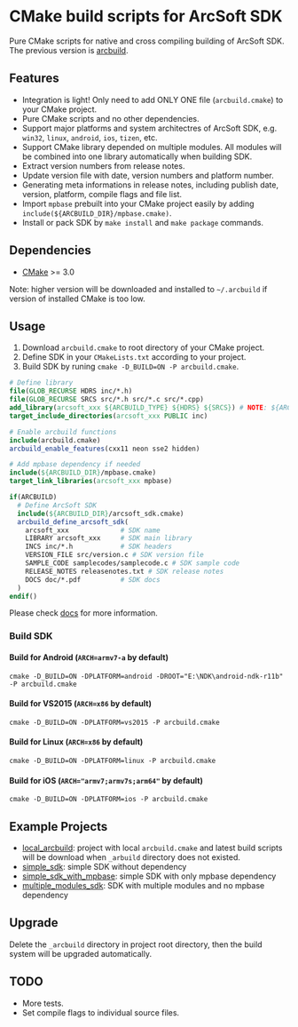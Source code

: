 # CMake build scripts for ArcSoft SDK

Pure CMake scripts for native and cross compiling building of ArcSoft SDK.
The previous version is [arcbuild](http://172.17.10.213/lny1856/arcbuild).


## Features

- Integration is light! Only need to add ONLY ONE file (`arcbuild.cmake`) to your CMake project.
- Pure CMake scripts and no other dependencies.
- Support major platforms and system architectres of ArcSoft SDK, e.g. `win32`, `linux`, `android`, `ios`, `tizen`, etc.
- Support CMake library depended on multiple modules. All modules will be combined into one library automatically when building SDK.
- Extract version numbers from release notes.
- Update version file with date, version numbers and platform number.
- Generating meta informations in release notes, including publish date, version, platform, compile flags and file list.
- Import `mpbase` prebuilt into your CMake project easily by adding `include(${ARCBUILD_DIR}/mpbase.cmake)`.
- Install or pack SDK by `make install` and `make package` commands.


## Dependencies

- [CMake](http://cmake.org/) >= 3.0

Note: higher version will be downloaded and installed to `~/.arcbuild` if version of  installed CMake is too low.


## Usage

1. Download `arcbuild.cmake` to root directory of your CMake project.
2. Define SDK in your `CMakeLists.txt` according to your project.
3. Build SDK by runing `cmake -D_BUILD=ON -P arcbuild.cmake`.

```cmake
# Define library
file(GLOB_RECURSE HDRS inc/*.h)
file(GLOB_RECURSE SRCS src/*.h src/*.c src/*.cpp)
add_library(arcsoft_xxx ${ARCBUILD_TYPE} ${HDRS} ${SRCS}) # NOTE: ${ARCBUILD_TYPE}
target_include_directories(arcsoft_xxx PUBLIC inc)

# Enable arcbuild functions
include(arcbuild.cmake)
arcbuild_enable_features(cxx11 neon sse2 hidden)

# Add mpbase dependency if needed
include(${ARCBUILD_DIR}/mpbase.cmake)
target_link_libraries(arcsoft_xxx mpbase)

if(ARCBUILD)
  # Define ArcSoft SDK
  include(${ARCBUILD_DIR}/arcsoft_sdk.cmake)
  arcbuild_define_arcsoft_sdk(
    arcsoft_xxx             # SDK name
    LIBRARY arcsoft_xxx     # SDK main library
    INCS inc/*.h            # SDK headers
    VERSION_FILE src/version.c # SDK version file
    SAMPLE_CODE samplecodes/samplecode.c # SDK sample code
    RELEASE_NOTES releasenotes.txt # SDK release notes
    DOCS doc/*.pdf          # SDK docs
  )
endif()
```

Please check [docs](docs/README.md) for more information.

### Build SDK

#### Build for Android (`ARCH=armv7-a` by default)

```shell
cmake -D_BUILD=ON -DPLATFORM=android -DROOT="E:\NDK\android-ndk-r11b" -P arcbuild.cmake
```

#### Build for VS2015 (`ARCH=x86` by default)

```shell
cmake -D_BUILD=ON -DPLATFORM=vs2015 -P arcbuild.cmake
```

#### Build for Linux (`ARCH=x86` by default)

```shell
cmake -D_BUILD=ON -DPLATFORM=linux -P arcbuild.cmake
```

#### Build for iOS (`ARCH="armv7;armv7s;arm64"` by default)

```shell
cmake -D_BUILD=ON -DPLATFORM=ios -P arcbuild.cmake
```


## Example Projects

- [local_arcbuild](examples/local_arcbuild): project with local `arcbuild.cmake` and latest build scripts will be download when `_arbuild` directory does not existed.
- [simple_sdk](examples/simple_sdk): simple SDK without dependency
- [simple_sdk_with_mpbase](examples/simple_sdk_with_mpbase): simple SDK with only mpbase dependency
- [multiple_modules_sdk](examples/multiple_modules_sdk): SDK with multiple modules and no mpbase dependency


## Upgrade

Delete the `_arcbuild` directory in project root directory, then the build system will be upgraded automatically.


## TODO

- More tests.
- Set compile flags to individual source files.
